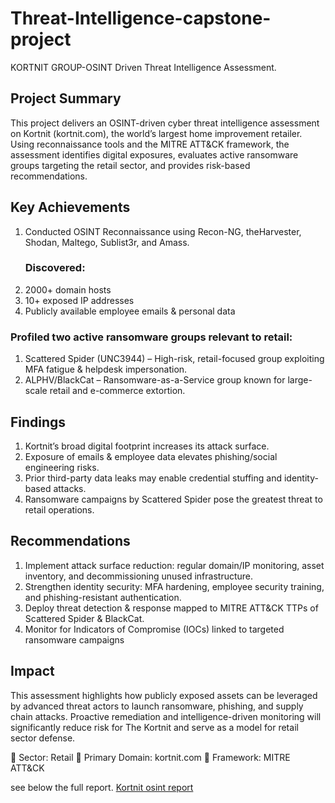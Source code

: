  # Threat-Intelligence-capstone-project
KORTNIT GROUP-OSINT Driven Threat Intelligence Assessment.

## Project Summary
This project delivers an OSINT-driven cyber threat intelligence assessment on Kortnit (kortnit.com), the world’s largest home improvement retailer. Using reconnaissance tools and the MITRE ATT&CK framework, the assessment identifies digital exposures, evaluates active ransomware groups targeting the retail sector, and provides risk-based recommendations.

## Key Achievements
1. Conducted OSINT Reconnaissance using Recon-NG, theHarvester, Shodan, Maltego, Sublist3r, and Amass.
   ###  Discovered:
1. 2000+ domain hosts
2. 10+ exposed IP addresses
3. Publicly available employee emails & personal data
### Profiled two active ransomware groups relevant to retail:
1. Scattered Spider (UNC3944) – High-risk, retail-focused group exploiting MFA fatigue & helpdesk impersonation.
2. ALPHV/BlackCat – Ransomware-as-a-Service group known for large-scale retail and e-commerce extortion.
## Findings
1. Kortnit’s broad digital footprint increases its attack surface.
2. Exposure of emails & employee data elevates phishing/social engineering risks.
3. Prior third-party data leaks may enable credential stuffing and identity-based attacks.
4. Ransomware campaigns by Scattered Spider pose the greatest threat to retail operations.
## Recommendations
1. Implement attack surface reduction: regular domain/IP monitoring, asset inventory, and decommissioning unused infrastructure.
2. Strengthen identity security: MFA hardening, employee security training, and phishing-resistant authentication.
3. Deploy threat detection & response mapped to MITRE ATT&CK TTPs of Scattered Spider & BlackCat.
4. Monitor for Indicators of Compromise (IOCs) linked to targeted ransomware campaigns
## Impact
This assessment highlights how publicly exposed assets can be leveraged by advanced threat actors to launch ransomware, phishing, and supply chain attacks. Proactive remediation and intelligence-driven monitoring will significantly reduce risk for The Kortnit and serve as a model for retail sector defense.


📌 Sector: Retail
📌 Primary Domain: kortnit.com
📌 Framework: MITRE ATT&CK

see below the full report.
[Kortnit osint report](https://github.com/kosijustice/Threat-Intelligence-capstone-project/blob/main/Github%20KORTNIT%20GROUP%20%E2%80%93%20OSINT%20Driven%20Threat%20Intelligence%20Assessment2%20-%20Google%20Docs.pdf)
